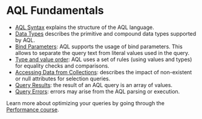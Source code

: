 AQL Fundamentals
================


* [AQL Syntax](Syntax.md) explains the structure of the AQL language.
* [Data Types](DataTypes.md) describes the primitive and compound data types supported by AQL.
* [Bind Parameters](BindParameters.md): AQL supports the usage of bind parameters. This allows to separate the query text from literal values used in the query. 
* [Type and value order](TypeValueOrder.md): AQL uses a set of rules (using values and types) for  equality checks and comparisons. 
* [Accessing Data from Collections](DocumentData.md): describes the impact of non-existent or null attributes for selection queries. 
* [Query Results](QueryResults.md): the result of an AQL query is an array of values. 
* [Query Errors](QueryErrors.md): errors may arise from the AQL parsing or execution. 

Learn more about optimizing your queries by going through the [Performance course](https://www.arangodb.com/arangodb-performance-course/).
